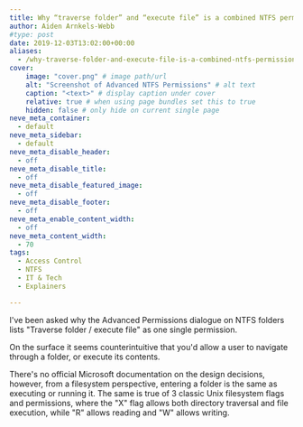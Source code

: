```yaml
---
title: Why “traverse folder” and “execute file” is a combined NTFS permission
author: Aiden Arnkels-Webb
#type: post
date: 2019-12-03T13:02:00+00:00
aliases:
  - /why-traverse-folder-and-execute-file-is-a-combined-ntfs-permission/
cover:
    image: "cover.png" # image path/url
    alt: "Screenshot of Advanced NTFS Permissions" # alt text
    caption: "<text>" # display caption under cover
    relative: true # when using page bundles set this to true
    hidden: false # only hide on current single page
neve_meta_container:
  - default
neve_meta_sidebar:
  - default
neve_meta_disable_header:
  - off
neve_meta_disable_title:
  - off
neve_meta_disable_featured_image:
  - off
neve_meta_disable_footer:
  - off
neve_meta_enable_content_width:
  - off
neve_meta_content_width:
  - 70
tags:
  - Access Control
  - NTFS
  - IT & Tech
  - Explainers

---
```

I've been asked why the Advanced Permissions dialogue on NTFS folders lists "Traverse folder / execute file" as one single permission.

On the surface it seems counterintuitive that you'd allow a user to navigate through a folder, or execute its contents.

There's no official Microsoft documentation on the design decisions, however, from a filesystem perspective, entering a folder is the same as executing or running it. The same is true of 3 classic Unix filesystem flags and permissions, where the "X" flag allows both directory traversal and file execution, while "R" allows reading and "W" allows writing.
